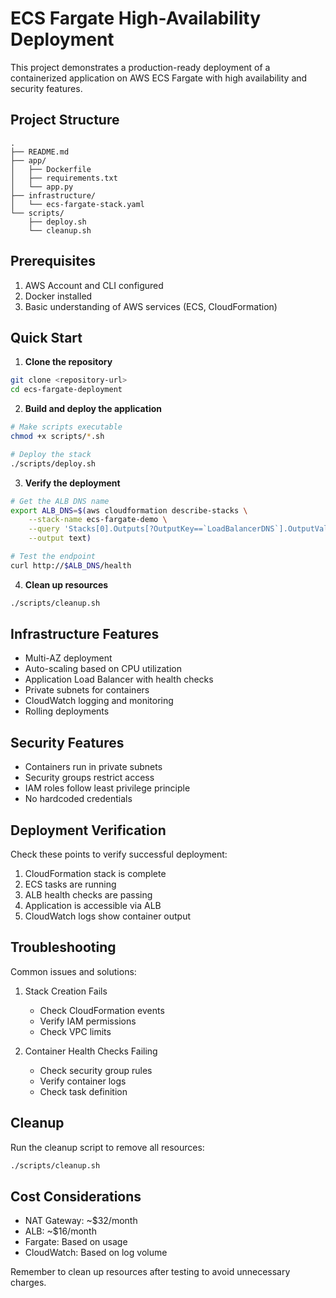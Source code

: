 # ECS Fargate High-Availability Deployment

This project demonstrates a production-ready deployment of a containerized application on AWS ECS Fargate with high availability and security features.

## Project Structure

```
.
├── README.md
├── app/
│   ├── Dockerfile
│   ├── requirements.txt
│   └── app.py
├── infrastructure/
│   └── ecs-fargate-stack.yaml
└── scripts/
    ├── deploy.sh
    └── cleanup.sh
```

## Prerequisites

1. AWS Account and CLI configured
2. Docker installed
3. Basic understanding of AWS services (ECS, CloudFormation)

## Quick Start

1. **Clone the repository**
```bash
git clone <repository-url>
cd ecs-fargate-deployment
```

2. **Build and deploy the application**
```bash
# Make scripts executable
chmod +x scripts/*.sh

# Deploy the stack
./scripts/deploy.sh
```

3. **Verify the deployment**
```bash
# Get the ALB DNS name
export ALB_DNS=$(aws cloudformation describe-stacks \
    --stack-name ecs-fargate-demo \
    --query 'Stacks[0].Outputs[?OutputKey==`LoadBalancerDNS`].OutputValue' \
    --output text)

# Test the endpoint
curl http://$ALB_DNS/health
```

4. **Clean up resources**
```bash
./scripts/cleanup.sh
```

## Infrastructure Features

- Multi-AZ deployment
- Auto-scaling based on CPU utilization
- Application Load Balancer with health checks
- Private subnets for containers
- CloudWatch logging and monitoring
- Rolling deployments

## Security Features

- Containers run in private subnets
- Security groups restrict access
- IAM roles follow least privilege principle
- No hardcoded credentials

## Deployment Verification

Check these points to verify successful deployment:

1. CloudFormation stack is complete
2. ECS tasks are running
3. ALB health checks are passing
4. Application is accessible via ALB
5. CloudWatch logs show container output

## Troubleshooting

Common issues and solutions:

1. Stack Creation Fails
   - Check CloudFormation events
   - Verify IAM permissions
   - Check VPC limits

2. Container Health Checks Failing
   - Check security group rules
   - Verify container logs
   - Check task definition

## Cleanup

Run the cleanup script to remove all resources:
```bash
./scripts/cleanup.sh
```

## Cost Considerations

- NAT Gateway: ~$32/month
- ALB: ~$16/month
- Fargate: Based on usage
- CloudWatch: Based on log volume

Remember to clean up resources after testing to avoid unnecessary charges.
